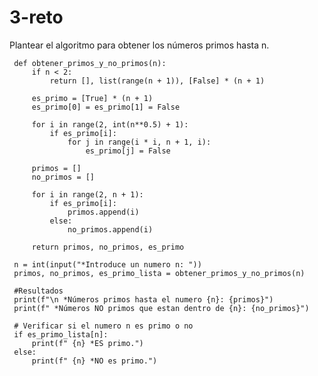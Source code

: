 # 3-reto
Plantear el algoritmo para obtener los números primos hasta n.

     def obtener_primos_y_no_primos(n):
         if n < 2:
             return [], list(range(n + 1)), [False] * (n + 1)

         es_primo = [True] * (n + 1)
         es_primo[0] = es_primo[1] = False

         for i in range(2, int(n**0.5) + 1):
             if es_primo[i]:
                 for j in range(i * i, n + 1, i):
                     es_primo[j] = False

         primos = []
         no_primos = []

         for i in range(2, n + 1):
             if es_primo[i]:
                 primos.append(i)
             else:
                 no_primos.append(i)
             
         return primos, no_primos, es_primo

     n = int(input("*Introduce un numero n: "))
     primos, no_primos, es_primo_lista = obtener_primos_y_no_primos(n)

     #Resultados
     print(f"\n *Números primos hasta el numero {n}: {primos}")
     print(f" *Números NO primos que estan dentro de {n}: {no_primos}")

     # Verificar si el numero n es primo o no
     if es_primo_lista[n]:
         print(f" {n} *ES primo.")
     else:
         print(f" {n} *NO es primo.")
